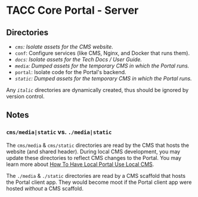 # TACC Core Portal - Server

## Directories

- _`cms`: Isolate assets for the CMS website._
- `conf`: Configure services (like CMS, Nginx, and Docker that runs them).
- _`docs`: Isolate assets for the Tech Docs / User Guide._
- _`media`: Dumped assets for the temporary CMS in which the Portal runs._
- `portal`: Isolate code for the Portal's backend.
- _`static`: Dumped assets for the temporary CMS in which the Portal runs._

Any _`italic`_ directories are dynamically created, thus should be ignored by version control.

## Notes

### `cms/media|static` vs. `./media|static`

The `cms/media` & `cms/static` directories are read by the CMS that hosts the website (and shared header). During local CMS development, you may update these directories to reflect CMS changes to the Portal. You may learn more about [How To Have Local Portal Use Local CMS](https://confluence.tacc.utexas.edu/x/OoC2C).

The `./media` & `./static` directories are read by a CMS scaffold that hosts the Portal client app. They would become moot if the Portal client app were hosted _without_ a CMS scaffold.

